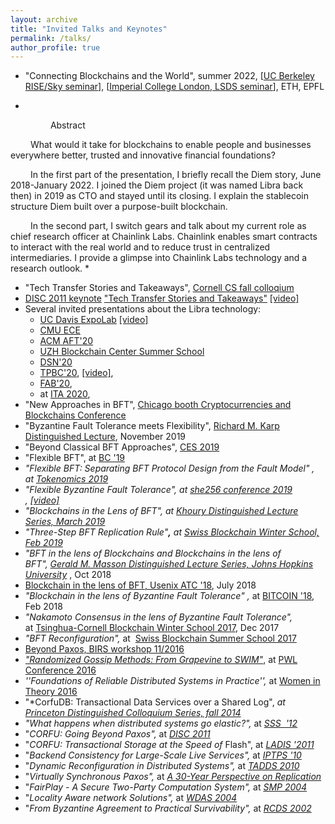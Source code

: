 ```yaml
---
layout: archive
title: "Invited Talks and Keynotes"
permalink: /talks/
author_profile: true
---
```


-   "Connecting Blockchains and the World", summer 2022, [[UC Berkeley RISE/Sky seminar](https://rise.cs.berkeley.edu/events/)], [[Imperial College London, LSDS seminar](https://lsds.doc.ic.ac.uk/seminars)], ETH, EPFL

*
&emsp;&emsp; &emsp;&emsp;     Abstract

&emsp;&emsp; What would it take for blockchains to enable people and businesses everywhere better, trusted and innovative financial foundations?

&emsp;&emsp; In the first part of the presentation, I briefly recall the Diem story, June 2018-January 2022. I joined the Diem project (it was named Libra back then) in 2019 as CTO and stayed until its closing. I explain the stablecoin structure Diem built over a purpose-built blockchain.

&emsp;&emsp; In the second part, I switch gears and talk about my current role as chief research officer at Chainlink Labs. Chainlink enables smart contracts to interact with the real world and to reduce trust in centralized intermediaries. I provide a glimpse into Chainlink Labs technology and a research outlook. 
*


-   "Tech Transfer Stories and Takeaways", [Cornell CS fall colloqium](https://www.cs.cornell.edu/content/tech-transfer-stories-and-takeaways)
-   [DISC 2011 keynote](http://www.disc-conference.org/wp/disc2021/program/) ["Tech Transfer Stories and Takeaways"](https://drops.dagstuhl.de/opus/volltexte/2021/14804/pdf/LIPIcs-DISC-2021-2.pdf) [[video]](https://www.youtube.com/watch?v=9RRUQHymcJA)
-   Several invited presentations about the Libra technology:
    -  [UC Davis ExpoLab](https://expolab.org/ecs189f-fall-2020/speakers.html) [[video]](https://www.youtube.com/watch?v=WR7K3adIqbI&feature=youtu.be&ab_channel=ExpoLabatUCDavis)
    -  [CMU ECE](https://ece.hosted.panopto.com/Panopto/Pages/Viewer.aspx?id=83b2040d-b937-4889-831e-ac6401292548)
    -  [ACM AFT'20](https://aft.acm.org/program-2020)
    -  [UZH Blockchain Center Summer School](https://www.blockchain.uzh.ch/events/summer-school-deep-dive-into-blockchain/)
    -  [DSN'20](https://dsn2020.webs.upv.es/final-program/keynotes/)
    -  [TPBC'20](https://eventum.upf.edu/51585/detail/theory-and-practice-of-blockchains-online-weekly-seminar-series-.html), [[video]](https://www.youtube.com/watch?v=S9oPB9j-UZU&feature=youtu.be),
    -  [FAB'20](https://scfab.github.io/2020/index.html),
    -   at [ITA 2020](https://ita.ucsd.edu/ws/schedule2020/#d_5), 
-   "New Approaches in BFT", [Chicago booth Cryptocurrencies and Blockchains Conference](https://bfi.uchicago.edu/event/cryptocurrencies-and-blockchains-conference/)
-   "Byzantine Fault Tolerance meets Flexibility", [Richard M. Karp Distinguished Lecture](https://simons.berkeley.edu/rmklectures2019-fall-3), November 2019
-   "Beyond Classical BFT Approaches", [CES 2019](https://cryptoeconomicsystems.pubpub.org/)
-   "Flexible BFT", at [BC '19](https://crypto.iacr.org/2019/affevents/blockchain/page.html)
-   *"Flexible BFT: Separating BFT Protocol Design from the Fault Model" , at [Tokenomics 2019](http://tokenomics2019.org/infoattendees/invitedspeakers)*
-   *"Flexible Byzantine Fault Tolerance", at [she256 conference 2019](https://www.recolor.io/) , [[video]](https://youtu.be/4np_2K8WNPU?t=4297)*
-   *"Blockchains in the Lens of BFT", at [Khoury Distinguished Lecture Series, March 2019](https://www.khoury.northeastern.edu/event/distinguished-speaker-blockchains-in-the-lens-of-bft/)*
-   *"Three-Step BFT Replication Rule"**,** at [Swiss Blockchain Winter School, Feb 2019](https://blockchainschool.epfl.ch/)*
-   *"BFT in the lens of Blockchains and Blockchains in the lens of BFT", [Gerald M. Masson Distinguished Lecture Series, Johns Hopkins University](https://www.cs.jhu.edu/news-events/gerald-m-masson-distinguished-lecture-series/)* , Oct 2018
-   [Blockchain in the lens of BFT, Usenix ATC '18](https://www.usenix.org/conference/atc18/presentation/malkhi), July 2018
-   *"Blockchain in the lens of Byzantine Fault Tolerance" ,* at [BITCOIN '18](https://fc18.ifca.ai/bitcoin/index.html), Feb 2018
-   *"Nakamoto Consensus in the lens of Byzantine Fault Tolerance",* at [Tsinghua-Cornell Blockchain Winter School 2017](http://iiis.tsinghua.edu.cn/en/show-6611-1.html), Dec 2017
-   *"BFT Reconfiguration",* at  [Swiss Blockchain Summer School 2017](https://blockchain-summer.epfl.ch/)
-   [Beyond Paxos, BIRS workshop 11/2016](http://www.birs.ca/events/2016/5-day-workshops/16w5152/videos/watch/201611290900-Malkhi.html)
-   [*"Randomized Gossip Methods: From Grapevine to SWIM"*](https://youtu.be/Gxf5glthqrk?list=PLGRqfvsPiRShwIXMA5P3WR_9LgBOAdvw4), at [PWL Conference 2016](http://pwlconf.org)
-   *''Foundations of Reliable Distributed Systems in Practice'',* at [Women in Theory 2016](https://womenintheory.wordpress.com/)
-   "*CorfuDB: Transactional Data Services over a Shared Log", *at [Princeton Distinguished Colloquium Series, fall 2014](https://www.cs.princeton.edu/events/event/corfudb-transactional-data-services-over-shared-log)*
-   *"What happens when distributed systems go elastic?",* at *[SSS  '12](https://cs.uwaterloo.ca/conferences/sss2012/index.html)*
-   "*CORFU: Going Beyond Paxos",* at *[DISC 2011](http://disc2011.dis.uniroma1.it/keynote.php?lang=eng)*
-   "*CORFU: Transactional Storage at the Speed of* Flash", at *[LADIS '2011](http://ladisworkshop.org/node/12)*
-   "*Backend Consistency for Large-Scale Live Services",* at *[IPTPS '10](http://www.usenix.org/events/iptps10/)*
-   "*Dynamic Reconfiguration in Distributed Systems",* at *[TADDS 2010](http://ccom.uprrp.edu/DISC2010/workshops.html)*
-   "*Virtually Synchronous Paxos",* at *[A 30-Year Perspective on Replication](http://www.inf.usi.ch/30YearsOfReplication/program.html)*
-   "*FairPlay - A Secure Two-Party Computation System",* at *[SMP 2004](http://www.zurich.ibm.com/~cca/smp2004/)*
-   "*Locality Aware network Solutions",* at *[WDAS 2004](http://lsirwww.epfl.ch/wdas2004/)*
-   "*From Byzantine Agreement to Practical Survivability",* at *[RCDS 2002](http://www.jaist.ac.jp/~defago/RCDS_2002/)*

